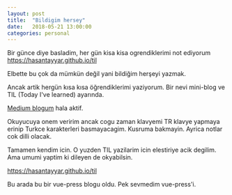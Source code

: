 ```yaml
---
layout: post
title:  "Bildigim hersey"
date:   2018-05-21 13:00:00
categories: personal
---
```


Bir günce diye basladim, her gün kisa kisa ogrendiklerimi not ediyorum https://hasantayyar.github.io/til

Elbette bu çok da mümkün değil yani bildiğim herşeyi yazmak.

Ancak artik hergün kısa kısa öğrendiklerimi yaziyorum. Bir nevi mini-blog ve TIL (Today I've learned) ayarında.

[Medium blogum](http://medium.com/@htayyar) hala aktif.

Okuyucuya onem veririm ancak cogu zaman klavyemi TR klavye yapmaya erinip Turkce karakterleri basmayacagim. Kusruma bakmayin. Ayrica notlar cok dilli olacak.

Tamamen kendim icin. O yuzden TIL yazilarim icin elestiriye acik degilim. Ama umumi yaptim ki dileyen de okyabilsin.

https://hasantayyar.github.io/til

Bu arada bu bir vue-press blogu oldu. Pek sevmedim vue-press'i. 